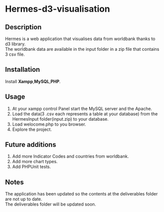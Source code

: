 # Hermes-d3-visualisation<br> 

## Description<br>

Hermes is a web application that visualises data from worldbank thanks to d3 library.<br>
The worldbank data are available in the input folder in a zip file that contains 3 csv file.<br>

## Installation<br>
Install  **Xampp**,**MySQL**,**PHP**.<br>

## Usage<br>
1. At your xampp control Panel start the MySQL server and the Apache.<br>
2. Load the data(3 .csv each represents a table at your database) from the HermesInput folder(input.zip) to your database.<br>
3. Load welocome.php to you browser.<br>
4. Explore the project.<br>

## Future additions<br>
1. Add more Indicator Codes and countries from worldbank.<br>
2. Add more chart types.<br>
3. Add PHPUnit tests.<br>

## Notes<br>
The application has been updated so the contents at the deliverables folder are not up to date.<br>
The deliverables folder will be updated soon.
